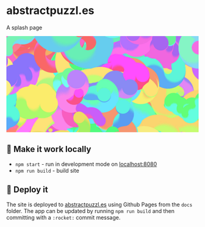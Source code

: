 # abstractpuzzl.es

A splash page

![Yay colours](/src/assets/twittercard.jpg?raw=true)

## :raised_hands: Make it work locally

- `npm start` - run in development mode on [localhost:8080](http://localhost:8080)
- `npm run build` - build site

## :rocket: Deploy it

The site is deployed to [abstractpuzzl.es](http://abstractpuzzl.es/) using Github Pages from the `docs` folder. The app can be updated by running `npm run build` and then committing with a `:rocket:` commit message.
